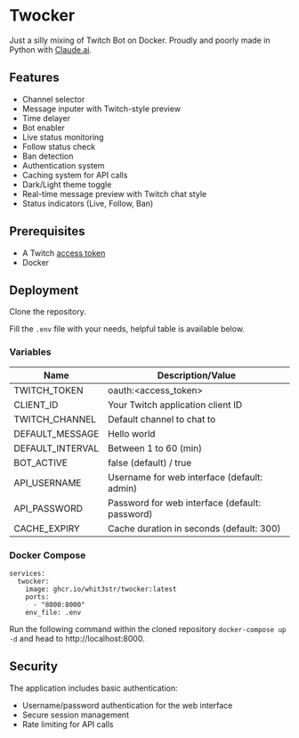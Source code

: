 # Twocker

Just a silly mixing of Twitch Bot on Docker. Proudly and poorly made in Python with [Claude.ai](https://claude.ai/). 

## Features
- Channel selector
- Message inputer with Twitch-style preview
- Time delayer
- Bot enabler
- Live status monitoring
- Follow status check
- Ban detection
- Authentication system
- Caching system for API calls
- Dark/Light theme toggle
- Real-time message preview with Twitch chat style
- Status indicators (Live, Follow, Ban)

## Prerequisites
- A Twitch [access token](https://twitchtokengenerator.com/)
- Docker

## Deployment

Clone the repository.

Fill the `.env` file with your needs, helpful table is available below.

### Variables

| Name             | Description/Value                      |
|------------------|----------------------------------------|
| TWITCH_TOKEN     | oauth:<access_token>                   |
| CLIENT_ID        | Your Twitch application client ID      |
| TWITCH_CHANNEL   | Default channel to chat to             |
| DEFAULT_MESSAGE  | Hello world                            |
| DEFAULT_INTERVAL | Between 1 to 60 (min)                  |
| BOT_ACTIVE       | false (default) / true                 |
| API_USERNAME     | Username for web interface (default: admin) |
| API_PASSWORD     | Password for web interface (default: password) |
| CACHE_EXPIRY     | Cache duration in seconds (default: 300) |

### Docker Compose

```
services:
  twocker:
    image: ghcr.io/whit3str/twocker:latest
    ports:
      - "8000:8000"
    env_file: .env
```
Run the following command within the cloned repository `docker-compose up -d` and head to http://localhost:8000.

## Security

The application includes basic authentication:
- Username/password authentication for the web interface
- Secure session management
- Rate limiting for API calls
